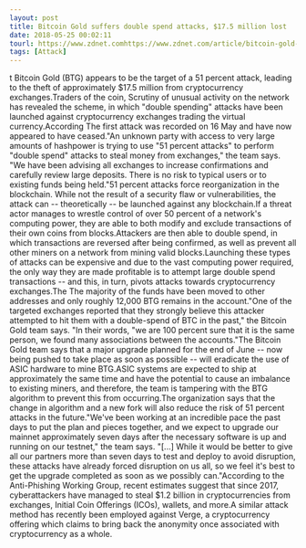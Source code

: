 ```yaml
---
layout: post
title: Bitcoin Gold suffers double spend attacks, $17.5 million lost
date: 2018-05-25 00:02:11
tourl: https://www.zdnet.comhttps://www.zdnet.com/article/bitcoin-gold-hit-with-double-spend-attacks-18-million-lost/
tags: [Attack]
---
```

t Bitcoin Gold (BTG) appears to be the target of a 51 percent attack, leading to the theft of approximately $17.5 million from cryptocurrency exchanges.Traders of the coin, Scrutiny of unusual activity on the network has revealed the scheme, in which "double spending" attacks have been launched against cryptocurrency exchanges trading the virtual currency.According The first attack was recorded on 16 May and have now appeared to have ceased."An unknown party with access to very large amounts of hashpower is trying to use "51 percent attacks" to perform "double spend" attacks to steal money from exchanges," the team says. "We have been advising all exchanges to increase confirmations and carefully review large deposits. There is no risk to typical users or to existing funds being held."51 percent attacks force reorganization in the blockchain. While not the result of a security flaw or vulnerabilities, the attack can -- theoretically -- be launched against any blockchain.If a threat actor manages to wrestle control of over 50 percent of a network's computing power, they are able to both modify and exclude transactions of their own coins from blocks.Attackers are then able to double spend, in which transactions are reversed after being confirmed, as well as prevent all other miners on a network from mining valid blocks.Launching these types of attacks can be expensive and due to the vast computing power required, the only way they are made profitable is to attempt large double spend transactions -- and this, in turn, pivots attacks towards cryptocurrency exchanges.The The majority of the funds have been moved to other addresses and only roughly 12,000 BTG remains in the account."One of the targeted exchanges reported that they strongly believe this attacker attempted to hit them with a double-spend of BTC in the past," the Bitcoin Gold team says. "In their words, "we are 100 percent sure that it is the same person, we found many associations between the accounts."The Bitcoin Gold team says that a major upgrade planned for the end of June -- now being pushed to take place as soon as possible -- will eradicate the use of ASIC hardware to mine BTG.ASIC systems are expected to ship at approximately the same time and have the potential to cause an imbalance to existing miners, and therefore, the team is tampering with the BTG algorithm to prevent this from occurring.The organization says that the change in algorithm and a new fork will also reduce the risk of 51 percent attacks in the future."We've been working at an incredible pace the past days to put the plan and pieces together, and we expect to upgrade our mainnet approximately seven days after the necessary software is up and running on our testnet," the team says. "[...] While it would be better to give all our partners more than seven days to test and deploy to avoid disruption, these attacks have already forced disruption on us all, so we feel it's best to get the upgrade completed as soon as we possibly can."According to the Anti-Phishing Working Group, recent estimates suggest that since 2017, cyberattackers have managed to steal $1.2 billion in cryptocurrencies from exchanges, Initial Coin Offerings (ICOs), wallets, and more.A similar attack method has recently been employed against Verge, a cryptocurrency offering which claims to bring back the anonymity once associated with cryptocurrency as a whole.